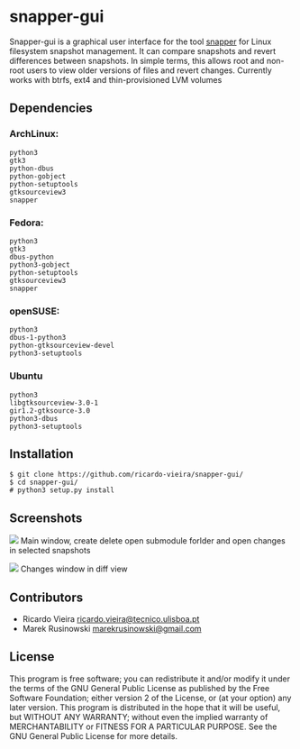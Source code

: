 snapper-gui
===========

Snapper-gui is a graphical user interface for the tool [snapper](http://snapper.io/) for Linux filesystem snapshot management. It can compare snapshots and revert differences between snapshots. In simple terms, this allows root and non-root users to view older versions of files and revert changes. Currently works with btrfs, ext4 and thin-provisioned LVM volumes

Dependencies
-----------

### ArchLinux:
	python3
	gtk3
	python-dbus
	python-gobject
	python-setuptools
	gtksourceview3
	snapper
### Fedora:
	python3
	gtk3
	dbus-python
	python3-gobject
	python-setuptools
	gtksourceview3
	snapper
### openSUSE:
	python3
	dbus-1-python3
	python-gtksourceview-devel
	python3-setuptools
### Ubuntu
	python3
	libgtksourceview-3.0-1
	gir1.2-gtksource-3.0
	python3-dbus
	python3-setuptools

Installation
-----------

    $ git clone https://github.com/ricardo-vieira/snapper-gui/
    $ cd snapper-gui/
    # python3 setup.py install

Screenshots
-----------
![](http://i.imgur.com/ck9indK.png)
Main window, create delete open submodule forlder and open changes in selected snapshots

![](http://i.imgur.com/RgHX2fN.png)
Changes window in diff view

Contributors
------------

 - Ricardo Vieira <ricardo.vieira@tecnico.ulisboa.pt>
 - Marek Rusinowski <marekrusinowski@gmail.com>

License
-------

This program is free software; you can redistribute it and/or modify
it under the terms of the GNU General Public License as published by
the Free Software Foundation; either version 2 of the License, or
(at your option) any later version.
This program is distributed in the hope that it will be useful,
but WITHOUT ANY WARRANTY; without even the implied warranty of
MERCHANTABILITY or FITNESS FOR A PARTICULAR PURPOSE.  See the
GNU General Public License for more details.
